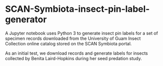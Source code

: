 # SCAN-Symbiota-insect-pin-label-generator

A Jupyter notebook uses Python 3 to generate insect pin labels for a set of specimen records downloaded from the University of Guam Insect Collection online catalog stored on the SCAN Symbiota portal.

As an initial test, we download records and generate labels for insects collected by Benita Laird-Hopkins during her seed predation study.
